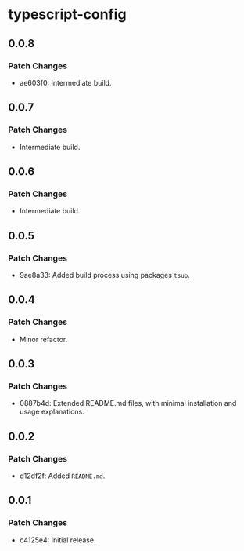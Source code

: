 # typescript-config

## 0.0.8

### Patch Changes

-   ae603f0: Intermediate build.

## 0.0.7

### Patch Changes

-   Intermediate build.

## 0.0.6

### Patch Changes

-   Intermediate build.

## 0.0.5

### Patch Changes

-   9ae8a33: Added build process using packages `tsup`.

## 0.0.4

### Patch Changes

-   Minor refactor.

## 0.0.3

### Patch Changes

-   0887b4d: Extended README.md files, with minimal installation and usage explanations.

## 0.0.2

### Patch Changes

-   d12df2f: Added `README.md`.

## 0.0.1

### Patch Changes

-   c4125e4: Initial release.
